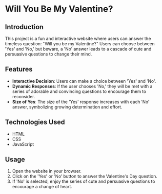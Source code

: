 # Will You Be My Valentine?

## Introduction

This project is a fun and interactive website where users can answer the timeless question: "Will you be my Valentine?" Users can choose between 'Yes' and 'No,' but beware, a 'No' answer leads to a cascade of cute and persuasive questions to change their mind.

## Features

- **Interactive Decision**: Users can make a choice between 'Yes' and 'No'.
- **Dynamic Responses**: If the user chooses 'No,' they will be met with a series of adorable and convincing questions to encourage them to reconsider.
- **Size of Yes**: The size of the 'Yes' response increases with each 'No' answer, symbolizing growing determination and effort.

## Technologies Used

- HTML
- CSS
- JavaScript

## Usage

1. Open the website in your browser.
2. Click on the 'Yes' or 'No' button to answer the Valentine's Day question.
3. If 'No' is selected, enjoy the series of cute and persuasive questions to encourage a change of heart.


